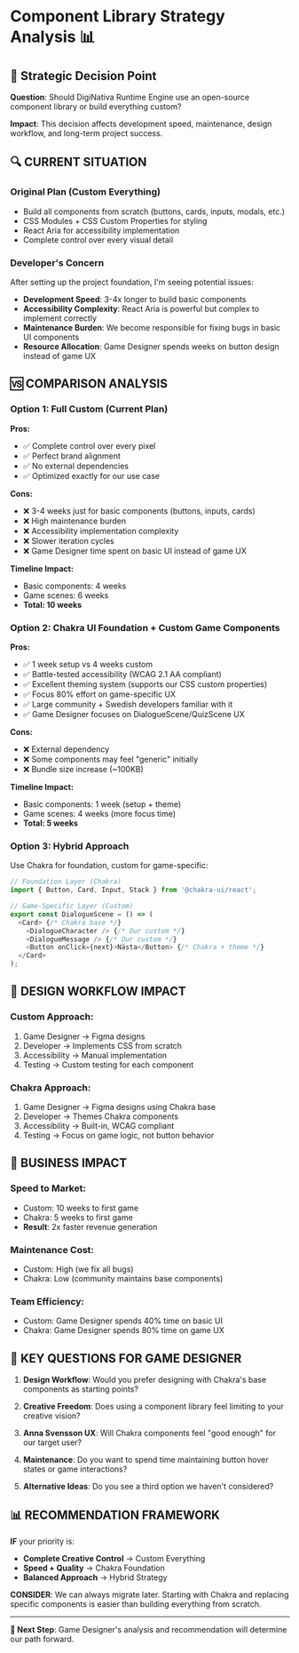 # Component Library Strategy Analysis 📊

## 🎯 Strategic Decision Point

**Question**: Should DigiNativa Runtime Engine use an open-source component library or build everything custom?

**Impact**: This decision affects development speed, maintenance, design workflow, and long-term project success.

## 🔍 CURRENT SITUATION

### **Original Plan (Custom Everything)**
- Build all components from scratch (buttons, cards, inputs, modals, etc.)
- CSS Modules + CSS Custom Properties for styling
- React Aria for accessibility implementation
- Complete control over every visual detail

### **Developer's Concern**
After setting up the project foundation, I'm seeing potential issues:
- **Development Speed**: 3-4x longer to build basic components
- **Accessibility Complexity**: React Aria is powerful but complex to implement correctly
- **Maintenance Burden**: We become responsible for fixing bugs in basic UI components
- **Resource Allocation**: Game Designer spends weeks on button design instead of game UX

## 🆚 COMPARISON ANALYSIS

### **Option 1: Full Custom (Current Plan)**

**Pros:**
- ✅ Complete control over every pixel
- ✅ Perfect brand alignment 
- ✅ No external dependencies
- ✅ Optimized exactly for our use case

**Cons:**
- ❌ 3-4 weeks just for basic components (buttons, inputs, cards)
- ❌ High maintenance burden
- ❌ Accessibility implementation complexity
- ❌ Slower iteration cycles
- ❌ Game Designer time spent on basic UI instead of game UX

**Timeline Impact:**
- Basic components: 4 weeks
- Game scenes: 6 weeks
- **Total: 10 weeks**

### **Option 2: Chakra UI Foundation + Custom Game Components**

**Pros:**
- ✅ 1 week setup vs 4 weeks custom
- ✅ Battle-tested accessibility (WCAG 2.1 AA compliant)
- ✅ Excellent theming system (supports our CSS custom properties)
- ✅ Focus 80% effort on game-specific UX
- ✅ Large community + Swedish developers familiar with it
- ✅ Game Designer focuses on DialogueScene/QuizScene UX

**Cons:**
- ❌ External dependency
- ❌ Some components may feel "generic" initially
- ❌ Bundle size increase (~100KB)

**Timeline Impact:**
- Basic components: 1 week (setup + theme)
- Game scenes: 4 weeks (more focus time)
- **Total: 5 weeks**

### **Option 3: Hybrid Approach**

Use Chakra for foundation, custom for game-specific:

```typescript
// Foundation Layer (Chakra)
import { Button, Card, Input, Stack } from '@chakra-ui/react';

// Game-Specific Layer (Custom)
export const DialogueScene = () => (
  <Card> {/* Chakra base */}
    <DialogueCharacter /> {/* Our custom */}
    <DialogueMessage /> {/* Our custom */}
    <Button onClick={next}>Nästa</Button> {/* Chakra + theme */}
  </Card>
);
```

## 🎨 DESIGN WORKFLOW IMPACT

### **Custom Approach:**
1. Game Designer → Figma designs
2. Developer → Implements CSS from scratch
3. Accessibility → Manual implementation
4. Testing → Custom testing for each component

### **Chakra Approach:**
1. Game Designer → Figma designs using Chakra base
2. Developer → Themes Chakra components
3. Accessibility → Built-in, WCAG compliant
4. Testing → Focus on game logic, not button behavior

## 💼 BUSINESS IMPACT

### **Speed to Market:**
- Custom: 10 weeks to first game
- Chakra: 5 weeks to first game
- **Result**: 2x faster revenue generation

### **Maintenance Cost:**
- Custom: High (we fix all bugs)
- Chakra: Low (community maintains base components)

### **Team Efficiency:**
- Custom: Game Designer spends 40% time on basic UI
- Chakra: Game Designer spends 80% time on game UX

## 🤔 KEY QUESTIONS FOR GAME DESIGNER

1. **Design Workflow**: Would you prefer designing with Chakra's base components as starting points?

2. **Creative Freedom**: Does using a component library feel limiting to your creative vision?

3. **Anna Svensson UX**: Will Chakra components feel "good enough" for our target user?

4. **Maintenance**: Do you want to spend time maintaining button hover states or game interactions?

5. **Alternative Ideas**: Do you see a third option we haven't considered?

## 📊 RECOMMENDATION FRAMEWORK

**IF** your priority is:
- **Complete Creative Control** → Custom Everything
- **Speed + Quality** → Chakra Foundation
- **Balanced Approach** → Hybrid Strategy

**CONSIDER**: We can always migrate later. Starting with Chakra and replacing specific components is easier than building everything from scratch.

---

**🎯 Next Step**: Game Designer's analysis and recommendation will determine our path forward.